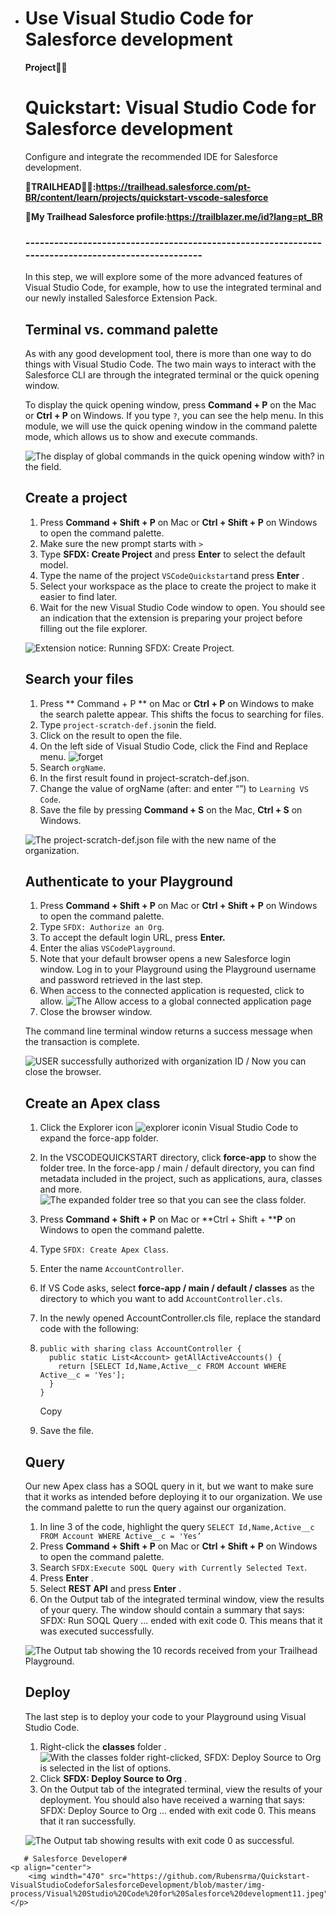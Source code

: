 - # Use Visual Studio Code for Salesforce development

  **Project👨‍💻**

  # Quickstart: Visual Studio Code for Salesforce development

  Configure and integrate the recommended IDE for Salesforce development.

  **🔗TRAILHEAD👨‍💻:https://trailhead.salesforce.com/pt-BR/content/learn/projects/quickstart-vscode-salesforce**

  **🔗My Trailhead Salesforce profile:https://trailblazer.me/id?lang=pt_BR**

  ### ---------------------------------------------------------------------------------------------------

  In this step, we will explore some of the more advanced features of Visual Studio Code, for example, how to use the integrated terminal and our newly installed Salesforce Extension Pack.

  ## Terminal vs. command palette

  As with any good development tool, there is more than one way to do things with Visual Studio Code. The two main ways to interact with the Salesforce CLI are through the integrated terminal or the quick opening window.

  To display the quick opening window, press **Command + P** on the Mac or **Ctrl + P** on Windows. If you type `?`, you can see the help menu. In this module, we will use the quick opening window in the command palette mode, which allows us to show and execute commands.

  ![The display of global commands in the quick opening window with?  in the field.](https://res.cloudinary.com/hy4kyit2a/f_auto,fl_lossy,q_70/learn/projects/quickstart-vscode-salesforce/use-vscode-for-salesforce/images/pt-BR/699cad2f3bdb50d80abd33b2e4594e42_cjptzm-66-v-00090-s-89-fljgg-9-bg.png)

  ## Create a project

  1. Press **Command + Shift + P** on Mac or **Ctrl + Shift + P** on Windows to open the command palette.
  2. Make sure the new prompt starts with `>`
  3. Type **SFDX: Create Project** and press **Enter** to select the default model.
  4. Type the name of the project `VSCodeQuickstart`and press **Enter** .
  5. Select your workspace as the place to create the project to make it easier to find later.
  6. Wait for the new Visual Studio Code window to open. You should see an indication that the extension is preparing your project before filling out the file explorer.

  ![Extension notice: Running SFDX: Create Project.](https://res.cloudinary.com/hy4kyit2a/f_auto,fl_lossy,q_70/learn/projects/quickstart-vscode-salesforce/use-vscode-for-salesforce/images/pt-BR/6ae0230ffbeb9667708db7dd98306ccf_cjptzm-66-x-000-a-0-s-89-cl-09-gz-42.png)

  ## Search your files

  1. Press ** Command + P ** on Mac or **Ctrl + P** on Windows to make the search palette appear. This shifts the focus to searching for files.
  2. Type `project-scratch-def.json`in the field.
  3. Click on the result to open the file.
  4. On the left side of Visual Studio Code, click the Find and Replace menu. ![forget](https://res.cloudinary.com/hy4kyit2a/f_auto,fl_lossy,q_70/learn/projects/quickstart-vscode-salesforce/use-vscode-for-salesforce/images/pt-BR/6e008a51c38cc23568fafa4df52c07d6_cjptzm-671000-d-0-s-89-a-9-sh-5-nyf.png)
  5. Search `orgName`.
  6. In the first result found in project-scratch-def.json.
  7. Change the value of orgName (after: and enter “”) to `Learning VS Code`.
  8. Save the file by pressing **Command + S** on the Mac, **Ctrl + S** on Windows.

  ![The project-scratch-def.json file with the new name of the organization.](https://res.cloudinary.com/hy4kyit2a/f_auto,fl_lossy,q_70/learn/projects/quickstart-vscode-salesforce/use-vscode-for-salesforce/images/pt-BR/f5742acbb1d3d8d4595d56c3aadb4333_cjptzm-673000-e-0-s-89-m-93-o-5-yb-1.png)

  ## Authenticate to your Playground

  1. Press **Command + Shift + P** on Mac or **Ctrl + Shift + P** on Windows to open the command palette.
  2. Type `SFDX: Authorize an Org`.
  3. To accept the default login URL, press **Enter.**
  4. Enter the alias `VSCodePlayground`.
  5. Note that your default browser opens a new Salesforce login window. Log in to your Playground using the Playground username and password retrieved in the last step.
  6. When access to the connected application is requested, click to allow.   ![The Allow access to a global connected application page](https://res.cloudinary.com/hy4kyit2a/f_auto,fl_lossy,q_70/learn/projects/quickstart-vscode-salesforce/use-vscode-for-salesforce/images/pt-BR/35b7e9cde25290c50977ea8932aa92c3_cjptzm-674000-f-0-s-89846-lck-3-l.png)
  7. Close the browser window.

  The command line terminal window returns a success message when the transaction is complete.

  ![USER successfully authorized with organization ID / Now you can close the browser.](https://res.cloudinary.com/hy4kyit2a/f_auto,fl_lossy,q_70/learn/projects/quickstart-vscode-salesforce/use-vscode-for-salesforce/images/pt-BR/e79231bf40a1e2a893b8b22f1c72774b_cjptzm-677000-g-0-s-89-iyreg-3-fa.png)

  ## Create an Apex class

  1. Click the Explorer icon ![explorer icon](https://res.cloudinary.com/hy4kyit2a/f_auto,fl_lossy,q_70/learn/projects/quickstart-vscode-salesforce/use-vscode-for-salesforce/images/pt-BR/a939fa52445b29275826f819a9e29226_cjptzm-679000-h-0-s-89-jq-2-k-3-f-5-r.png)in Visual Studio Code to expand the force-app folder.

  2. In the VSCODEQUICKSTART directory, click **force-app** to show the folder tree. In the force-app / main / default directory, you can find metadata included in the project, such as applications, aura, classes and more.  ![The expanded folder tree so that you can see the class folder.](https://res.cloudinary.com/hy4kyit2a/f_auto,fl_lossy,q_70/learn/projects/quickstart-vscode-salesforce/use-vscode-for-salesforce/images/pt-BR/5d4d124608fcaeb84ef64b5010208a42_folder-structure-may-2019.png)

  3. Press **Command + Shift + P** on Mac or **Ctrl + Shift + ****P** on Windows to open the command palette.

  4. Type `SFDX: Create Apex Class`.

  5. Enter the name `AccountController`.

  6. If VS Code asks, select **force-app / main / default / classes** as the directory to which you want to add `AccountController.cls`.

  7. In the newly opened AccountController.cls file, replace the standard code with the following:

  8. ```
     public with sharing class AccountController {
       public static List<Account> getAllActiveAccounts() {
         return [SELECT Id,Name,Active__c FROM Account WHERE Active__c = 'Yes'];
       }
     }
     ```

     Copy

  9. Save the file.

  ## Query

  Our new Apex class has a SOQL query in it, but we want to make sure that it works as intended before deploying it to our organization. We use the command palette to run the query against our organization.

  1. In line 3 of the code, highlight the query `SELECT Id,Name,Active__c FROM Account WHERE Active__c = 'Yes’`
  2. Press **Command + Shift + P** on Mac or **Ctrl + Shift + P** on Windows to open the command palette.
  3. Search `SFDX:Execute SOQL Query with Currently Selected Text`.
  4. Press **Enter** .
  5. Select **REST API** and press **Enter** .
  6. On the Output tab of the integrated terminal window, view the results of your query. The window should contain a summary that says: SFDX: Run SOQL Query ... ended with exit code 0. This means that it was executed successfully.

  ![The Output tab showing the 10 records received from your Trailhead Playground.](https://res.cloudinary.com/hy4kyit2a/f_auto,fl_lossy,q_70/learn/projects/quickstart-vscode-salesforce/use-vscode-for-salesforce/images/pt-BR/4bac25f56b8e74ebf1ee37e96ef4d99e_cjptzm-67-e-000-k-0-s-891-w-0-bp-99-x.png)

  ## Deploy

  The last step is to deploy your code to your Playground using Visual Studio Code.

  1. Right-click the **classes** folder .
     ![With the classes folder right-clicked, SFDX: Deploy Source to Org is selected in the list of options.](https://res.cloudinary.com/hy4kyit2a/f_auto,fl_lossy,q_70/learn/projects/quickstart-vscode-salesforce/use-vscode-for-salesforce/images/pt-BR/f268c57e0e2c85243117680600e3b641_deploy-00000.png)
  2. Click **SFDX: Deploy Source to Org** .
  3. On the Output tab of the integrated terminal, view the results of your deployment. You should also have received a warning that says: SFDX: Deploy Source to Org ... ended with exit code 0. This means that it ran successfully.

  ![The Output tab showing results with exit code 0 as successful.](https://res.cloudinary.com/hy4kyit2a/f_auto,fl_lossy,q_70/learn/projects/quickstart-vscode-salesforce/use-vscode-for-salesforce/images/pt-BR/3025e4bef52d29ac9439afb6360f6516_cjptzm-67-i-000-m-0-s-896-w-8-q-2-ecx.png)

```
   # Salesforce Developer#
<p align="center">
    <img windth="470" src="https://github.com/Rubensrma/Quickstart-VisualStudioCodeforSalesforceDevelopment/blob/master/img-process/Visual%20Studio%20Code%20for%20Salesforce%20development11.jpeg">
</p>
